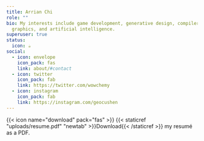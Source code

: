 ```yaml
---
title: Arrian Chi
role: ""
bio: My interests include game development, generative design, compilers,
  graphics, and artificial intelligence.
superuser: true
status:
  icon: ☕️
social:
  - icon: envelope
    icon_pack: fas
    link: about/#contact
  - icon: twitter
    icon_pack: fab
    link: https://twitter.com/wowchemy
  - icon: instagram
    icon_pack: fab
    link: https://instagram.com/geocushen
---
```

{{< icon name="download" pack="fas" >}} {{< staticref "uploads/resume.pdf" "newtab" >}}Download{{< /staticref >}} my resumé as a PDF.